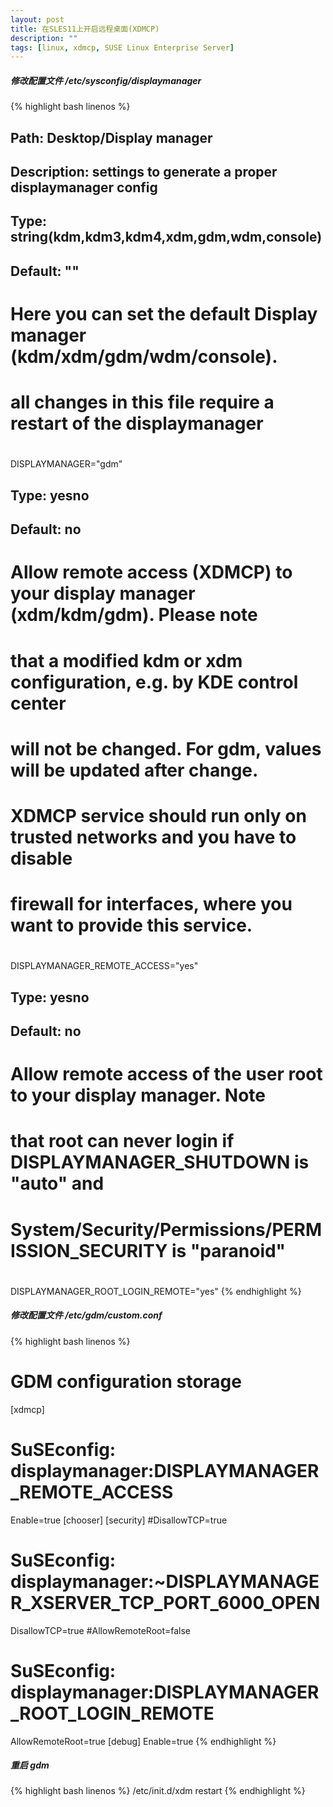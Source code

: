 ```yaml
---
layout: post
title: 在SLES11上开启远程桌面(XDMCP) 
description: ""
tags: [linux, xdmcp, SUSE Linux Enterprise Server]
---
```





##### 修改配置文件 */etc/sysconfig/displaymanager*

{% highlight bash linenos %}
## Path:        Desktop/Display manager
## Description: settings to generate a proper displaymanager config

## Type:        string(kdm,kdm3,kdm4,xdm,gdm,wdm,console)
## Default:     ""
#
# Here you can set the default Display manager (kdm/xdm/gdm/wdm/console).
# all changes in this file require a restart of the displaymanager
#
DISPLAYMANAGER="gdm"

## Type:        yesno
## Default:     no
#
# Allow remote access (XDMCP) to your display manager (xdm/kdm/gdm). Please note
# that a modified kdm or xdm configuration, e.g. by KDE control center
# will not be changed. For gdm, values will be updated after change.
# XDMCP service should run only on trusted networks and you have to disable
# firewall for interfaces, where you want to provide this service.
#
DISPLAYMANAGER_REMOTE_ACCESS="yes"

## Type:        yesno
## Default:     no
#
# Allow remote access of the user root to your display manager. Note
# that root can never login if DISPLAYMANAGER_SHUTDOWN is "auto" and
# System/Security/Permissions/PERMISSION_SECURITY is "paranoid"
#
DISPLAYMANAGER_ROOT_LOGIN_REMOTE="yes"
{% endhighlight %}

#####  修改配置文件 */etc/gdm/custom.conf*

{% highlight bash linenos %}
# GDM configuration storage
[xdmcp]
# SuSEconfig: displaymanager:DISPLAYMANAGER_REMOTE_ACCESS
Enable=true
[chooser]
[security]
#DisallowTCP=true
# SuSEconfig: displaymanager:~DISPLAYMANAGER_XSERVER_TCP_PORT_6000_OPEN
DisallowTCP=true
#AllowRemoteRoot=false
# SuSEconfig: displaymanager:DISPLAYMANAGER_ROOT_LOGIN_REMOTE
AllowRemoteRoot=true
[debug]
Enable=true
{% endhighlight %}

#####  重启 *gdm*

{% highlight bash linenos %}
/etc/init.d/xdm restart
{% endhighlight %}

